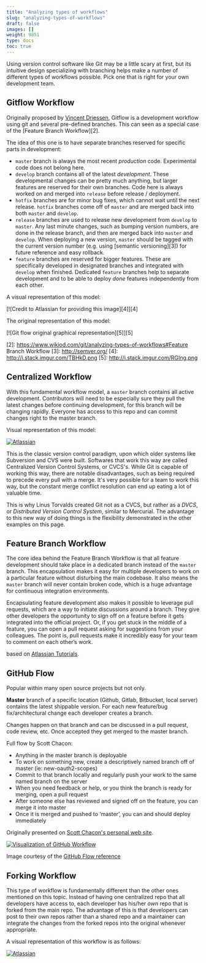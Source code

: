 ```yaml
---
title: "Analyzing types of workflows"
slug: "analyzing-types-of-workflows"
draft: false
images: []
weight: 9851
type: docs
toc: true
---
```


Using version control software like Git may be a little scary at first, but its intuitive design specializing with branching helps make a number of different types of workflows possible. Pick one that is right for your own development team.

## Gitflow Workflow
Originally proposed by [Vincent Driessen][1], Gitflow is a development workflow using git and several pre-defined branches. This can seen as a special case of the [Feature Branch Workflow][2].

The idea of this one is to have separate branches reserved for specific parts in development:

* `master` branch is always the most recent *production* code. Experimental code does not belong here. 
* `develop` branch contains all of the latest *development*. These developmental changes can be pretty much anything, but larger features are reserved for their own branches. Code here is always worked on and merged into `release` before release / deployment.
* `hotfix` branches are for minor bug fixes, which cannot wait until the next release. `hotfix` branches come off of `master` and are merged back into both `master` and `develop`.
* `release` branches are used to release new development from `develop` to `master`. Any last minute changes, such as bumping version numbers, are done in the release branch, and then are merged back into `master` and `develop`. When deploying a new version, `master` should be tagged with the current version number (e.g. using [semantic versioning][3]) for future reference and easy rollback.
* `feature` branches are reserved for bigger features. These are specifically developed in designated branches and integrated with `develop` when finished. Dedicated `feature` branches help to separate development and to be able to deploy *done* features independently from each other.   

A visual representation of this model:

[![Credit to Atlassian for providing this image][4]][4]

The original representation of this model:

[![Git flow original graphical representation][5]][5]


  [1]: http://nvie.com/posts/a-successful-git-branching-model/
  [2]: https://www.wikiod.com/git/analyzing-types-of-workflows#Feature Branch Workflow
  [3]: http://semver.org/
  [4]: http://i.stack.imgur.com/TBHkD.png
  [5]: http://i.stack.imgur.com/RGIng.png

## Centralized Workflow
With this fundamental workflow model, a `master` branch contains all active development. Contributors will need to be especially sure they pull the latest changes before continuing development, for this branch will be changing rapidly. Everyone has access to this repo and can commit changes right to the master branch.

Visual representation of this model:

[![Atlassian][1]][1]


  [1]: http://i.stack.imgur.com/dAYXB.png

This is the classic version control paradigm, upon which older systems like Subversion and CVS were built. Softwares that work this way are called Centralized Version Control Systems, or CVCS's. While Git is capable of working this way, there are notable disadvantages, such as being required to precede every pull with a merge. It's very possible for a team to work this way, but the constant merge conflict resolution can end up eating a lot of valuable time.

This is why Linus Torvalds created Git not as a CVCS, but rather as a *DVCS*, or *Distributed Version Control System*, similar to Mercurial. The advantage to this new way of doing things is the flexibility demonstrated in the other examples on this page.

## Feature Branch Workflow
The core idea behind the Feature Branch Workflow is that all feature development should take place in a dedicated branch instead of the `master` branch. This encapsulation makes it easy for multiple developers to work on a particular feature without disturbing the main codebase. It also means the `master` branch will never contain broken code, which is a huge advantage for continuous integration environments.  

Encapsulating feature development also makes it possible to leverage pull requests, which are a way to initiate discussions around a branch. They give other developers the opportunity to sign off on a feature before it gets integrated into the official project. Or, if you get stuck in the middle of a feature, you can open a pull request asking for suggestions from your colleagues. The point is, pull requests make it incredibly easy for your team to comment on each other’s work.

based on [Atlassian Tutorials][1].


  [1]: https://www.atlassian.com/git/tutorials/comparing-workflows/feature-branch-workflow

## GitHub Flow
Popular within many open source projects but not only.

**Master** branch of a specific location (Github, Gitlab, Bitbucket, local server) contains the latest shippable version. For each new feature/bug fix/architectural change each developer creates a branch.

Changes happen on that branch and can be discussed in a pull request, code review, etc. Once accepted they get merged to the master branch.

Full flow by Scott Chacon:

-    Anything in the master branch is deployable
-    To work on something new, create a descriptively named branch off of master (ie: new-oauth2-scopes)
-    Commit to that branch locally and regularly push your work to the same named branch on the server
-    When you need feedback or help, or you think the branch is ready for merging, open a pull request
-    After someone else has reviewed and signed off on the feature, you can merge it into master
-    Once it is merged and pushed to ‘master’, you can and should deploy immediately

Originally presented on [Scott Chacon's personal web site](http://scottchacon.com/2011/08/31/github-flow.html).

[![Visualization of GitHub Workflow][1]][1]

Image courtesy of the [GitHub Flow reference](https://guides.github.com/introduction/flow/)


  [1]: http://i.stack.imgur.com/KoMdO.png

## Forking Workflow
This type of workflow is fundamentally different than the other ones mentioned on this topic. Instead of having one centralized repo that all developers have access to, each developer has his/her *own* repo that is forked from the main repo. The advantage of this is that developers can post to their own repos rather than a shared repo and a maintainer can integrate the changes from the forked repos into the original whenever appropriate.

A visual representation of this workflow is as follows:

[![Atlassian][1]][1]


  [1]: http://i.stack.imgur.com/FAI5q.png

